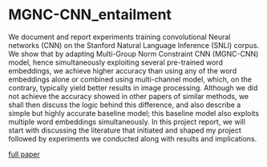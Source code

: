 # MGNC-CNN_entailment

We document and report experiments training convolutional Neural networks (CNN) on the Stanford Natural Language Inference (SNLI) corpus. We show that by adapting Multi-Group Norm Constraint CNN (MGNC-CNN) model, hence simultaneously exploiting several pre-trained word embeddings, we achieve higher accuracy than using any of the word embeddings alone or combined using multi-channel model, which, on the contrary, typically yield better results in image processing. Although we did not achieve the accuracy showed in other papers of similar methods, we shall then discuss the logic behind this difference, and also describe a simple but highly accurate baseline model; this baseline model also exploits multiple word embeddings simultaneously. In this project report, we will start with discussing the literature that initiated and shaped my project followed by experiments we conducted along with results and implications.

[full paper](https://github.com/xueguangl23/MGNC-CNN_entailment/blob/master/Report.pdf)
